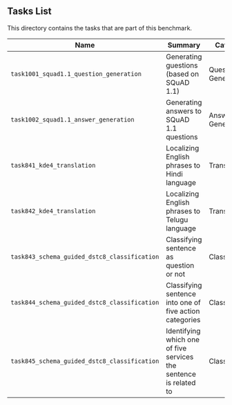 ## Tasks List 

This directory contains the tasks that are part of this benchmark. 


Name | Summary | Category
---- | ----------- | --------
`task1001_squad1.1_question_generation` | Generating guestions (based on SQuAD 1.1) | Question Generation  
`task1002_squad1.1_answer_generation` | Generating answers to SQuAD 1.1 questions | Answer Generation
`task841_kde4_translation` | Localizing English phrases to Hindi language | Translation
`task842_kde4_translation` | Localizing English phrases to Telugu language | Translation
`task843_schema_guided_dstc8_classification` | Classifying sentence as question or not | Classification
`task844_schema_guided_dstc8_classification` | Classifying sentence into one of five action categories | Classification
`task845_schema_guided_dstc8_classification` | Identifying which one of five services the sentence is related to  | Classification